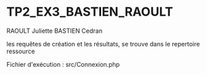 # TP2_EX3_BASTIEN_RAOULT

RAOULT Juliette
BASTIEN Cedran

les requêtes de création et les résultats, se trouve dans le repertoire ressource 

Fichier d'exécution : src/Connexion.php




